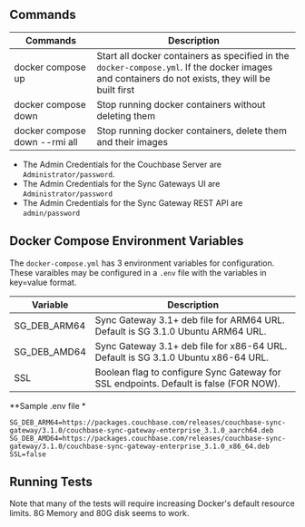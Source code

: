 
## Commands

|      Commands       |   Description  |
| ------------------- | -------------- |
| docker compose up   | Start all docker containers as specified in the `docker-compose.yml`. If the docker images and containers do not exists, they will be built first |
| docker compose down | Stop running docker containers without deleting them |
| docker compose down --rmi all | Stop running docker containers, delete them and their images |

- The Admin Credentials for the Couchbase Server are `Administrator/password`.
- The Admin Credentials for the Sync Gateways UI are `Administrator/password`
- The Admin Credentials for the Sync Gateway REST API are `admin/password`

## Docker Compose Environment Variables

The `docker-compose.yml` has 3 environment variables for configuration.
These varaibles may be configured in a `.env` file with the variables in key=value format.

| Variable      |   Description  |
| ------------- | -------------- |
| SG_DEB_ARM64  | Sync Gateway 3.1+ deb file for ARM64 URL. Default is SG 3.1.0 Ubuntu ARM64 URL.       |
| SG_DEB_AMD64  | Sync Gateway 3.1+ deb file for x86-64 URL. Default is SG 3.1.0 Ubuntu x86-64 URL.     |
| SSL           | Boolean flag to configure Sync Gateway for SSL endpoints. Default is false (FOR NOW). |

 **Sample .env file *

```
SG_DEB_ARM64=https://packages.couchbase.com/releases/couchbase-sync-gateway/3.1.0/couchbase-sync-gateway-enterprise_3.1.0_aarch64.deb
SG_DEB_AMD64=https://packages.couchbase.com/releases/couchbase-sync-gateway/3.1.0/couchbase-sync-gateway-enterprise_3.1.0_x86_64.deb
SSL=false
```

## Running Tests

Note that many of the tests will require increasing Docker's default resource limits.  8G Memory and 80G disk seems to work.
